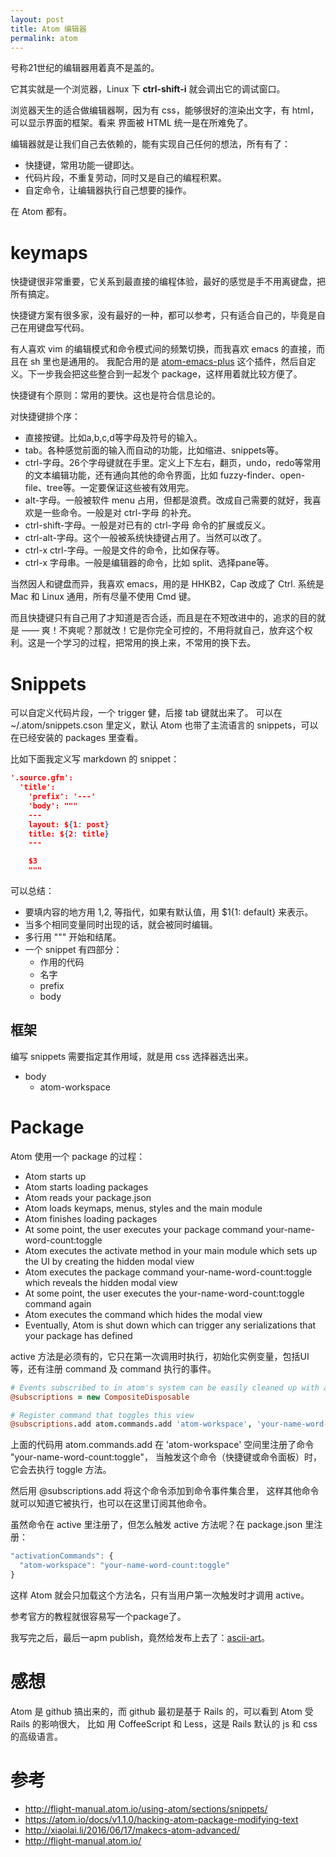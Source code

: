 ```yaml
---
layout: post
title: Atom 编辑器
permalink: atom
---
```


号称21世纪的编辑器用着真不是盖的。

它其实就是一个浏览器，Linux 下 **ctrl-shift-i** 就会调出它的调试窗口。

浏览器天生的适合做编辑器啊，因为有 css，能够很好的渲染出文字，有 html，可以显示界面的框架。看来
界面被 HTML 统一是在所难免了。

编辑器就是让我们自己去依赖的，能有实现自己任何的想法，所有有了：

- 快捷键，常用功能一键即达。
- 代码片段，不重复劳动，同时又是自己的编程积累。
- 自定命令，让编辑器执行自己想要的操作。

在 Atom 都有。

# keymaps
快捷键很非常重要，它关系到最直接的编程体验，最好的感觉是手不用离键盘，把所有搞定。

快捷键方案有很多家，没有最好的一种，都可以参考，只有适合自己的，毕竟是自己在用键盘写代码。

有人喜欢 vim 的编辑模式和命令模式间的频繁切换，而我喜欢 emacs 的直接，而且在 sh 里也是通用的。
我配合用的是 [atom-emacs-plus](https://github.com/aki77/atom-emacs-plus) 这个插件，然后自定义。下一步我会把这些整合到一起发个 package，这样用着就比较方便了。

快捷键有个原则：常用的要快。这也是符合信息论的。

对快捷键排个序：

- 直接按键。比如a,b,c,d等字母及符号的输入。
- tab。各种感觉前面的输入而自动的功能，比如缩进、snippets等。
- ctrl-字母。26个字母键就在手里。定义上下左右，翻页，undo，redo等常用的文本编辑功能，还有通向其他的命令界面，比如 fuzzy-finder、open-file、tree等。一定要保证这些被有效用完。
- alt-字母。一般被软件 menu 占用，但都是浪费。改成自己需要的就好，我喜欢是一些命令。一般是对 ctrl-字母 的补充。
- ctrl-shift-字母。一般是对已有的 ctrl-字母 命令的扩展或反义。
- ctrl-alt-字母。这个一般被系统快捷键占用了。当然可以改了。
- ctrl-x ctrl-字母。一般是文件的命令，比如保存等。
- ctrl-x 字母串。一般是编辑器的命令，比如 split、选择pane等。

当然因人和键盘而异，我喜欢 emacs，用的是 HHKB2，Cap 改成了 Ctrl.
系统是 Mac 和 Linux 通用，所有尽量不使用 Cmd 键。

而且快捷键只有自己用了才知道是否合适，而且是在不短改进中的，追求的目的就是 —— 爽！不爽呢？那就改！它是你完全可控的，不用将就自己，放弃这个权利。这是一个学习的过程，把常用的换上来，不常用的换下去。

# Snippets
可以自定义代码片段，一个 trigger 健，后接 tab 键就出来了。
可以在 ~/.atom/snippets.cson 里定义，默认 Atom 也带了主流语言的 snippets，可以在已经安装的 packages 里查看。

比如下面我定义写 markdown 的 snippet：

```json
'.source.gfm':
  'title':
    'prefix': '---'
    'body': """
    ---
    layout: ${1: post}
    title: ${2: title}
    ---

    $3
    """
```    

可以总结：

- 要填内容的地方用 $1,$2, 等指代，如果有默认值，用 $1{1: default} 来表示。
- 当多个相同变量同时出现的话，就会被同时编辑。
- 多行用 """ 开始和结尾。
- 一个 snippet 有四部分：
  - 作用的代码
  - 名字
  - prefix
  - body


## 框架
编写 snippets 需要指定其作用域，就是用 css 选择器选出来。

- body
  - atom-workspace

# Package

Atom 使用一个 package 的过程：

- Atom starts up
- Atom starts loading packages
- Atom reads your package.json
- Atom loads keymaps, menus, styles and the main module
- Atom finishes loading packages
- At some point, the user executes your package command your-name-word-count:toggle
- Atom executes the activate method in your main module which sets up the UI by creating the hidden modal view
- Atom executes the package command your-name-word-count:toggle which reveals the hidden modal view
- At some point, the user executes the your-name-word-count:toggle command again
- Atom executes the command which hides the modal view
- Eventually, Atom is shut down which can trigger any serializations that your package has defined

active 方法是必须有的，它只在第一次调用时执行，初始化实例变量，包括UI等，还有注册 command 及 command 执行的事件。

```coffee
# Events subscribed to in atom's system can be easily cleaned up with a CompositeDisposable
@subscriptions = new CompositeDisposable

# Register command that toggles this view
@subscriptions.add atom.commands.add 'atom-workspace', 'your-name-word-count:toggle': => @toggle()
```

上面的代码用 atom.commands.add 在 'atom-workspace' 空间里注册了命令 "your-name-word-count:toggle"，
当触发这个命令（快捷键或命令面板）时，它会去执行 toggle 方法。

然后用 @subscriptions.add 将这个命令添加到命令事件集合里，
这样其他命令就可以知道它被执行，也可以在这里订阅其他命令。

虽然命令在 active 里注册了，但怎么触发 active 方法呢？在 package.json 里注册：

```js
"activationCommands": {
  "atom-workspace": "your-name-word-count:toggle"
}
```

这样 Atom 就会只加载这个方法名，只有当用户第一次触发时才调用 active。


参考官方的教程就很容易写一个package了。

我写完之后，最后一apm publish，竟然给发布上去了：[ascii-art](https://atom.io/packages/ascii-art)。

# 感想
Atom 是 github 搞出来的，而 github 最初是基于 Rails 的，可以看到 Atom 受 Rails 的影响很大，
比如 用 CoffeeScript 和 Less，这是 Rails 默认的 js 和 css 的高级语言。

# 参考
- http://flight-manual.atom.io/using-atom/sections/snippets/
- https://atom.io/docs/v1.1.0/hacking-atom-package-modifying-text
- http://xiaolai.li/2016/06/17/makecs-atom-advanced/
- http://flight-manual.atom.io/
